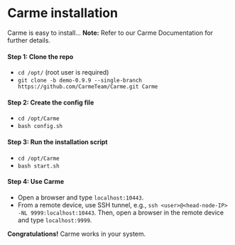 # Carme installation

Carme is easy to install...
**Note:** Refer to our Carme Documentation for further details.

#### Step 1: Clone the repo

- `cd /opt/` (root user is required)
- `git clone -b demo-0.9.9 --single-branch https://github.com/CarmeTeam/Carme.git Carme` 

#### Step 2: Create the config file 

- `cd /opt/Carme`
- `bash config.sh` 

#### Step 3: Run the installation script 

- `cd /opt/Carme`
- `bash start.sh` 

#### Step 4: Use Carme

- Open a browser and type `localhost:10443`.
- From a remote device, use SSH tunnel, e.g., `ssh <user>@<head-node-IP> -NL 9999:localhost:10443`. 
  Then, open a browser in the remote device and type `localhost:9999`.

**Congratulations!** Carme works in your system.
